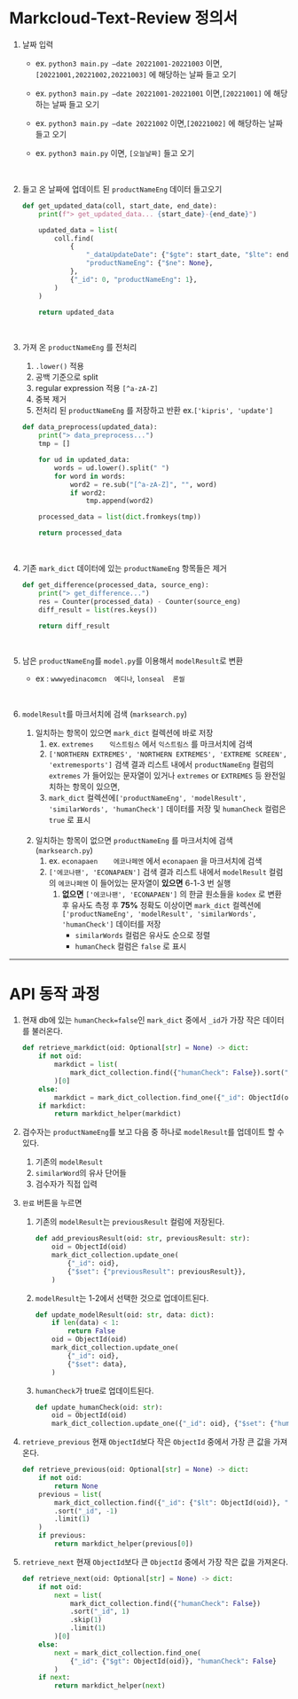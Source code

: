 # Markcloud-Text-Review 정의서

1. 날짜 입력

    - ex. `python3 main.py –date 20221001-20221003` 이면, `[20221001,20221002,20221003]` 에 해당하는 날짜 들고 오기 

    - ex. `python3 main.py –date 20221001-20221001` 이면,`[20221001]` 에 해당하는 날짜 들고 오기 
 
    - ex. `python3 main.py –date 20221002` 이면,`[20221002]` 에 해당하는 날짜 들고 오기 

    - ex. `python3 main.py` 이면, `[오늘날짜]` 들고 오기 
       
<br>

2. 들고 온 날짜에 업데이트 된 `productNameEng` 데이터 들고오기 

    ```python
    def get_updated_data(coll, start_date, end_date):
        print(f"> get_updated_data... {start_date}-{end_date}")

        updated_data = list(
            coll.find(
                {
                    "_dataUpdateDate": {"$gte": start_date, "$lte": end_date},
                    "productNameEng": {"$ne": None},
                },
                {"_id": 0, "productNameEng": 1},
            )
        )

        return updated_data
    ```
       
<br>

3. 가져 온 `productNameEng` 를 전처리

    1. `.lower()` 적용
    2. 공백 기준으로 split
    3. regular expression 적용 `[^a-zA-Z]`
    4. 중복 제거
    5. 전처리 된 `productNameEng` 를 저장하고 반환 ex.`['kipris', 'update']`

    ```python
    def data_preprocess(updated_data):
        print("> data_preprocess...")
        tmp = []

        for ud in updated_data:
            words = ud.lower().split(" ")
            for word in words:
                word2 = re.sub("[^a-zA-Z]", "", word)
                if word2:
                    tmp.append(word2)

        processed_data = list(dict.fromkeys(tmp))

        return processed_data
    ```

<br>

4. 기존 `mark_dict` 데이터에 있는 `productNameEng` 항목들은 제거

    ```python
    def get_difference(processed_data, source_eng):
        print("> get_difference...")
        res = Counter(processed_data) - Counter(source_eng)
        diff_result = list(res.keys())

        return diff_result
    ```

<br>

5. 남은 `productNameEng`를 `model.py`를 이용해서 `modelResult`로 변환 

    - ex : `wwwyedinacomcn	예디나`, `lonseal	론씰`

<br>

6. `modelResult`를 마크서치에 검색 (`marksearch.py`)

    1. 일치하는 항목이 있으면 `mark_dict` 컬렉션에 바로 저장 
       1.  ex. `extremes	익스트림스` 에서 `익스트림스` 를 마크서치에 검색
       2. `['NORTHERN EXTREMES', 'NORTHERN EXTREMES', 'EXTREME SCREEN', 'extremesports']` 검색 결과  리스트 내에서  `productNameEng` 컬럼의 `extremes` 가 들어있는 문자열이 있거나 `extremes` or `EXTREMES` 등 완전일치하는 항목이 있으면,
       3. `mark_dict` 컬렉션에`['productNameEng', 'modelResult', 'similarWords', 'humanCheck']` 데이터를 저장 및 `humanCheck` 컬럼은 `true` 로 표시
       <br>
    2. 일치하는 항목이 없으면 `productNameEng` 를 마크서치에 검색 (`marksearch.py`)
       1. ex. `econapaen	에코나페엔` 에서 `econapaen` 을 마크서치에 검색
       2. `['에코나팬', 'ECONAPAEN']` 검색 결과 리스트 내에서 `modelResult` 컬럼의 `에코나페엔` 이 들어있는 문자열이 **있으면** 6-1-3 번 실행
          1. **없으면**  `['에코나팬', 'ECONAPAEN']` 의 한글 원소들을 `kodex` 로 변환 후 유사도 측정 후 **75%** 정확도 이상이면 `mark_dict` 컬렉션에`['productNameEng', 'modelResult', 'similarWords', 'humanCheck']` 데이터를 저장
             - `similarWords` 컬럼은 유사도 순으로 정렬
             - `humanCheck` 컬럼은 `false` 로 표시


---

# API 동작 과정

1. 현재 db에 있는 `humanCheck=false`인 `mark_dict` 중에서 `_id`가 가장 작은 데이터를 불러온다.

   ```python
   def retrieve_markdict(oid: Optional[str] = None) -> dict:
       if not oid:
           markdict = list(
               mark_dict_collection.find({"humanCheck": False}).sort("_id", 1).limit(1)
           )[0]
       else:
           markdict = mark_dict_collection.find_one({"_id": ObjectId(oid)})
       if markdict:
           return markdict_helper(markdict)
   ```

2. 검수자는 `productNameEng`를 보고 다음 중 하나로 `modelResult`를 업데이트 할 수 있다.

   1. 기존의 `modelResult`
   2. `similarWord`의 유사 단어들
   3. 검수자가 직접 입력


3. `완료` 버튼을 누르면 

   1. 기존의 `modelResult`는 `previousResult` 컬럼에 저장된다.

      ```python
      def add_previousResult(oid: str, previousResult: str):
          oid = ObjectId(oid)
          mark_dict_collection.update_one(
              {"_id": oid},
              {"$set": {"previousResult": previousResult}},
          )
      ```

   2. `modelResult`는 1-2에서 선택한 것으로 업데이트된다.

      ```python
      def update_modelResult(oid: str, data: dict):
          if len(data) < 1:
              return False
          oid = ObjectId(oid)
          mark_dict_collection.update_one(
              {"_id": oid},
              {"$set": data},
          )
      ```

   3. `humanCheck`가 true로 업데이트된다.

      ```python
      def update_humanCheck(oid: str):
          oid = ObjectId(oid)
          mark_dict_collection.update_one({"_id": oid}, {"$set": {"humanCheck": True}})
      ```

4. `retrieve_previous`  현재 `ObjectId`보다 작은 `ObjectId` 중에서 가장 큰 값을 가져온다.

   ```python
   def retrieve_previous(oid: Optional[str] = None) -> dict:
       if not oid:
           return None
       previous = list(
           mark_dict_collection.find({"_id": {"$lt": ObjectId(oid)}, "humanCheck": False})
           .sort("_id", -1)
           .limit(1)
       )
       if previous:
           return markdict_helper(previous[0])
   ```

5. `retrieve_next`  현재 `ObjectId`보다 큰 `ObjectId` 중에서 가장 작은 값을 가져온다.

   ```python
   def retrieve_next(oid: Optional[str] = None) -> dict:
       if not oid:
           next = list(
               mark_dict_collection.find({"humanCheck": False})
               .sort("_id", 1)
               .skip(1)
               .limit(1)
           )[0]
       else:
           next = mark_dict_collection.find_one(
               {"_id": {"$gt": ObjectId(oid)}, "humanCheck": False}
           )
       if next:
           return markdict_helper(next)
   ```

